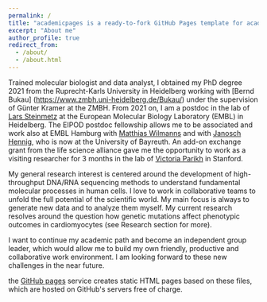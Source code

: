 ```yaml
---
permalink: /
title: "academicpages is a ready-to-fork GitHub Pages template for academic personal websites"
excerpt: "About me"
author_profile: true
redirect_from: 
  - /about/
  - /about.html
---
```


Trained molecular biologist and data analyst, I obtained my PhD degree 2021 from the Ruprecht-Karls University in Heidelberg working with [Bernd Bukau] (https://www.zmbh.uni-heidelberg.de/Bukau/) under the supervision of Günter Kramer at the ZMBH. From 2021 on, I am a postdoc in the lab of [Lars Steinmetz](https://www.embl.org/groups/steinmetz/) at the European Molecular Biology Laboratory (EMBL) in Heidelberg. The EIPOD postdoc fellowship allows me to be associated and work also at EMBL Hamburg with [Matthias Wilmanns](https://www.embl.org/groups/wilmanns/) and with [Janosch Hennig](https://www.embl.org/groups/hennig/), who is now at the University of Bayreuth. An add-on exchange grant from the life science alliance gave me the opportunity to work as a visiting researcher for 3 months in the lab of [Victoria Parikh](https://profiles.stanford.edu/victoria-parikh) in Stanford. 

My general research interest is centered around the development of high-throughput DNA/RNA sequencing methods to understand fundamental molecular processes in human cells. I love to work in collaborative teams to unfold the full potential of the scientific world.  My main focus is always to generate new data and to analyze them myself. My current research resolves around the question how genetic mutations affect phenotypic outcomes in cardiomyocytes (see Research section for more).

I want to continue my academic path and become an independent group leader, which would allow me to build my own friendly, productive and collaborative work environment. I am looking forward to these new challenges in the near future. 

the [GitHub pages](https://pages.github.com/) service creates static HTML pages based on these files, which are hosted on GitHub's servers free of charge.


